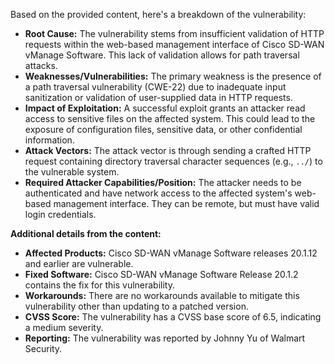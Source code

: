 Based on the provided content, here's a breakdown of the vulnerability:

*   **Root Cause:** The vulnerability stems from insufficient validation of HTTP requests within the web-based management interface of Cisco SD-WAN vManage Software. This lack of validation allows for path traversal attacks.
*   **Weaknesses/Vulnerabilities:** The primary weakness is the presence of a path traversal vulnerability (CWE-22) due to inadequate input sanitization or validation of user-supplied data in HTTP requests.
*   **Impact of Exploitation:** A successful exploit grants an attacker read access to sensitive files on the affected system. This could lead to the exposure of configuration files, sensitive data, or other confidential information.
*   **Attack Vectors:** The attack vector is through sending a crafted HTTP request containing directory traversal character sequences (e.g., `../`) to the vulnerable system.
*   **Required Attacker Capabilities/Position:** The attacker needs to be authenticated and have network access to the affected system's web-based management interface. They can be remote, but must have valid login credentials.

**Additional details from the content:**

*   **Affected Products:** Cisco SD-WAN vManage Software releases 20.1.12 and earlier are vulnerable.
*   **Fixed Software:** Cisco SD-WAN vManage Software Release 20.1.2 contains the fix for this vulnerability.
*   **Workarounds:** There are no workarounds available to mitigate this vulnerability other than updating to a patched version.
*   **CVSS Score:** The vulnerability has a CVSS base score of 6.5, indicating a medium severity.
*   **Reporting:** The vulnerability was reported by Johnny Yu of Walmart Security.